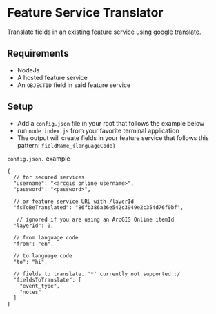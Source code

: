 # Feature Service Translator
Translate fields in an existing feature service using google translate.

## Requirements
- NodeJs
- A hosted feature service
- An `OBJECTID` field in said feature service

## Setup
- Add a `config.json` file in your root that follows the example below
- run `node index.js` from your favorite terminal application
- The output will create fields in your feature service that follows this pattern: `fieldName_{languageCode}`

`config.json.` example
```
{
  // for secured services
  "username": "<arcgis online username>",
  "password": "<password>",

  // or feature service URL with /layerId
  "fsToBeTranslated": "86fb386a36e542c3949e2c354d76f0bf", 
  
   // ignored if you are using an ArcGIS Online itemId
  "layerId": 0,
  
  // from language code
  "from": "en", 

  // to language code
  "to": "hi", 
  
  // fields to translate. '*' currently not supported :/
  "fieldsToTranslate": [ 
    "event_type",
    "notes"
  ]
}
```